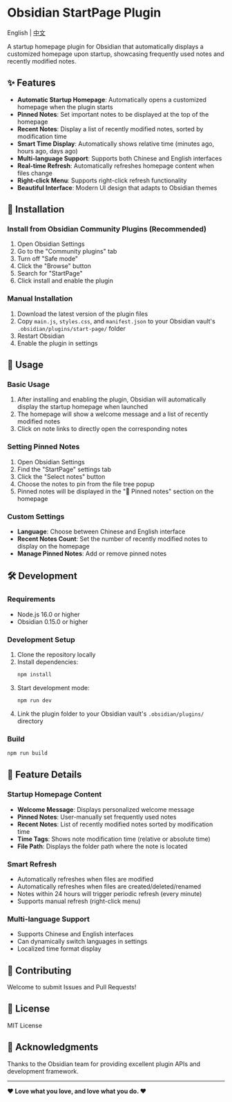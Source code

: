 # Obsidian StartPage Plugin

English | [中文](README.md)

A startup homepage plugin for Obsidian that automatically displays a customized homepage upon startup, showcasing frequently used notes and recently modified notes.

## ✨ Features

- **Automatic Startup Homepage**: Automatically opens a customized homepage when the plugin starts
- **Pinned Notes**: Set important notes to be displayed at the top of the homepage
- **Recent Notes**: Display a list of recently modified notes, sorted by modification time
- **Smart Time Display**: Automatically shows relative time (minutes ago, hours ago, days ago)
- **Multi-language Support**: Supports both Chinese and English interfaces
- **Real-time Refresh**: Automatically refreshes homepage content when files change
- **Right-click Menu**: Supports right-click refresh functionality
- **Beautiful Interface**: Modern UI design that adapts to Obsidian themes

## 🚀 Installation

### Install from Obsidian Community Plugins (Recommended)

1. Open Obsidian Settings
2. Go to the "Community plugins" tab
3. Turn off "Safe mode"
4. Click the "Browse" button
5. Search for "StartPage"
6. Click install and enable the plugin

### Manual Installation

1. Download the latest version of the plugin files
2. Copy `main.js`, `styles.css`, and `manifest.json` to your Obsidian vault's `.obsidian/plugins/start-page/` folder
3. Restart Obsidian
4. Enable the plugin in settings

## 📖 Usage

### Basic Usage

1. After installing and enabling the plugin, Obsidian will automatically display the startup homepage when launched
2. The homepage will show a welcome message and a list of recently modified notes
3. Click on note links to directly open the corresponding notes

### Setting Pinned Notes

1. Open Obsidian Settings
2. Find the "StartPage" settings tab
3. Click the "Select notes" button
4. Choose the notes to pin from the file tree popup
5. Pinned notes will be displayed in the "📌 Pinned notes" section on the homepage

### Custom Settings

- **Language**: Choose between Chinese and English interface
- **Recent Notes Count**: Set the number of recently modified notes to display on the homepage
- **Manage Pinned Notes**: Add or remove pinned notes

## 🛠️ Development

### Requirements

- Node.js 16.0 or higher
- Obsidian 0.15.0 or higher

### Development Setup

1. Clone the repository locally
2. Install dependencies:
   ```bash
   npm install
   ```
3. Start development mode:
   ```bash
   npm run dev
   ```
4. Link the plugin folder to your Obsidian vault's `.obsidian/plugins/` directory

### Build

```bash
npm run build
```

## 📝 Feature Details

### Startup Homepage Content

- **Welcome Message**: Displays personalized welcome message
- **Pinned Notes**: User-manually set frequently used notes
- **Recent Notes**: List of recently modified notes sorted by modification time
- **Time Tags**: Shows note modification time (relative or absolute time)
- **File Path**: Displays the folder path where the note is located

### Smart Refresh

- Automatically refreshes when files are modified
- Automatically refreshes when files are created/deleted/renamed
- Notes within 24 hours will trigger periodic refresh (every minute)
- Supports manual refresh (right-click menu)

### Multi-language Support

- Supports Chinese and English interfaces
- Can dynamically switch languages in settings
- Localized time format display

## 🤝 Contributing

Welcome to submit Issues and Pull Requests!

## 📄 License

MIT License

## 🙏 Acknowledgments

Thanks to the Obsidian team for providing excellent plugin APIs and development framework.

---

**❤️ Love what you love, and love what you do. ❤️** 
